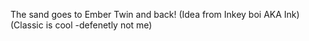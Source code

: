 The sand goes to Ember Twin and back! (Idea from Inkey boi AKA Ink)
(Classic is cool -defenetly not me)
